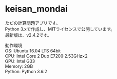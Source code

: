 # keisan_mondai  
ただの計算問題アプリです。  
Python 3.xで作成し、MITライセンスで公開しています。  
最新版は、v2.4.2です。  
  
動作環境  
OS: Ubuntu 16.04 LTS 64bit  
CPU: Intel Core 2 Duo E7200 2.53GHz×2  
GPU: Intel G33  
Memory: 2GB  
Python: Python 3.6.2
